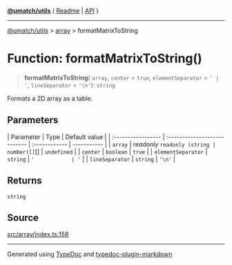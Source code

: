 [**@umatch/utils**](../../README.md) ( [Readme](../../README.md) \| [API](../../API.md) )

---

[@umatch/utils](../../API.md) > [array](../README.md) > formatMatrixToString

# Function: formatMatrixToString()

> **formatMatrixToString**(
> `array`,
> `center` = `true`,
> `elementSeparator` = `' | '`,
> `lineSeparator` = `'\n'`): `string`

Formats a 2D array as a table.

## Parameters

| Parameter          | Type                         | Default value |
| :----------------- | :--------------------------- | :------------ | ----------- |
| `array`            | _readonly_ `readonly (string | number)[]`[]  | `undefined` |
| `center`           | `boolean`                    | `true`        |
| `elementSeparator` | `string`                     | `'            | '`          |
| `lineSeparator`    | `string`                     | `'\n'`        |

## Returns

`string`

## Source

[src/array/index.ts:158](https://github.com/umatch-oficial/utils/blob/1dcf13d/src/array/index.ts#L158)

---

Generated using [TypeDoc](https://typedoc.org/) and [typedoc-plugin-markdown](https://www.npmjs.com/package/typedoc-plugin-markdown)

